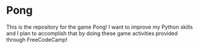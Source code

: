 # Pong
This is the repository for the game Pong! I want to improve my Python skills and I plan to accomplish that by doing these game activities provided through FreeCodeCamp!
